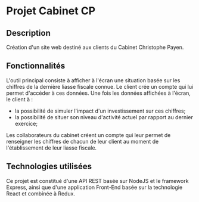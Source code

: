 # Projet Cabinet CP

## Description
Création d'un site web destiné aux clients du Cabinet Christophe Payen.

## Fonctionnalités
L'outil principal consiste à afficher à l'écran une situation basée sur les chiffres de la dernière liasse fiscale connue.
Le client crée un compte qui lui permet d'accéder à ces données.
Une fois les données affichées à l'écran, le client à :
- la possibilité de simuler l'impact d'un investissement sur ces chiffres;
- la possibilité de situer son niveau d'activité actuel par rapport au dernier exercice;

Les collaborateurs du cabinet créent un compte qui leur permet de renseigner les chiffres de chacun de leur client au moment de l'établissement de leur liasse fiscale.

## Technologies utilisées
Ce projet est constitué d'une API REST basée sur NodeJS et le framework Express, ainsi que d'une application Front-End basée sur la technologie React et combinée à Redux.